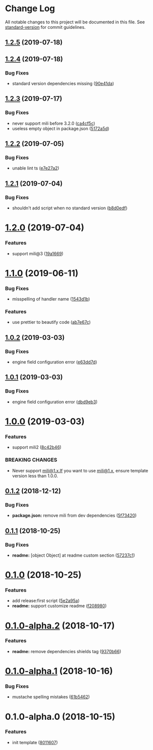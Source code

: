 # Change Log

All notable changes to this project will be documented in this file. See [standard-version](https://github.com/conventional-changelog/standard-version) for commit guidelines.

<a name="1.2.5"></a>
## [1.2.5](https://github.com/Val-istar-Guo/mili-template/compare/v1.2.4...v1.2.5) (2019-07-18)



<a name="1.2.4"></a>
## [1.2.4](https://github.com/Val-istar-Guo/mili-template/compare/v1.2.3...v1.2.4) (2019-07-18)


### Bug Fixes

* standard version dependencies missing ([90e41da](https://github.com/Val-istar-Guo/mili-template/commit/90e41da))



<a name="1.2.3"></a>
## [1.2.3](https://github.com/Val-istar-Guo/mili-template/compare/v1.2.2...v1.2.3) (2019-07-17)


### Bug Fixes

* never support mili before 3.2.0 ([ca4cf5c](https://github.com/Val-istar-Guo/mili-template/commit/ca4cf5c))
* useless empty object in package.json ([5172a5d](https://github.com/Val-istar-Guo/mili-template/commit/5172a5d))



<a name="1.2.2"></a>
## [1.2.2](https://github.com/Val-istar-Guo/mili-template/compare/v1.2.1...v1.2.2) (2019-07-05)


### Bug Fixes

* unable lint ts ([e7e27a2](https://github.com/Val-istar-Guo/mili-template/commit/e7e27a2))



<a name="1.2.1"></a>
## [1.2.1](https://github.com/Val-istar-Guo/mili-template/compare/v1.2.0...v1.2.1) (2019-07-04)


### Bug Fixes

* shouldn't add script when no standard version ([b8d0edf](https://github.com/Val-istar-Guo/mili-template/commit/b8d0edf))



<a name="1.2.0"></a>
# [1.2.0](https://github.com/Val-istar-Guo/mili-template/compare/v1.1.0...v1.2.0) (2019-07-04)


### Features

* support mili@3 ([19a1669](https://github.com/Val-istar-Guo/mili-template/commit/19a1669))



<a name="1.1.0"></a>
# [1.1.0](https://github.com/Val-istar-Guo/mili-template/compare/v1.0.2...v1.1.0) (2019-06-11)


### Bug Fixes

* misspelling of handler name ([1543d1b](https://github.com/Val-istar-Guo/mili-template/commit/1543d1b))


### Features

* use prettier to beautify code ([ab7e67c](https://github.com/Val-istar-Guo/mili-template/commit/ab7e67c))



<a name="1.0.2"></a>
## [1.0.2](https://github.com/Val-istar-Guo/mili-template/compare/v1.0.1...v1.0.2) (2019-03-03)


### Bug Fixes

* engine field configuration error ([e63dd7d](https://github.com/Val-istar-Guo/mili-template/commit/e63dd7d))



<a name="1.0.1"></a>
## [1.0.1](https://github.com/Val-istar-Guo/mili-template/compare/v1.0.0...v1.0.1) (2019-03-03)


### Bug Fixes

* engine field configuration error ([dbd9eb3](https://github.com/Val-istar-Guo/mili-template/commit/dbd9eb3))



<a name="1.0.0"></a>
# [1.0.0](https://github.com/Val-istar-Guo/mili-template/compare/v0.1.2...v1.0.0) (2019-03-03)


### Features

* support mili2 ([8c42b46](https://github.com/Val-istar-Guo/mili-template/commit/8c42b46))


### BREAKING CHANGES

* Never support mili@1.x.If you want to use mili@1.x, ensure template version less
than 1.0.0.



<a name="0.1.2"></a>
## [0.1.2](https://github.com/Val-istar-Guo/mili-template/compare/v0.1.1...v0.1.2) (2018-12-12)


### Bug Fixes

* **package.json:** remove mili from dev dependencies ([5f73420](https://github.com/Val-istar-Guo/mili-template/commit/5f73420))



<a name="0.1.1"></a>
## [0.1.1](https://github.com/Val-istar-Guo/mili-template/compare/v0.1.0...v0.1.1) (2018-10-25)


### Bug Fixes

* **readme:** [object Object] at readme custom section ([57237c1](https://github.com/Val-istar-Guo/mili-template/commit/57237c1))



<a name="0.1.0"></a>
# [0.1.0](https://github.com/Val-istar-Guo/mili-template/compare/v0.1.0-alpha.2...v0.1.0) (2018-10-25)


### Features

* add release:first script ([5e2a95a](https://github.com/Val-istar-Guo/mili-template/commit/5e2a95a))
* **readme:** support customize readme ([f208980](https://github.com/Val-istar-Guo/mili-template/commit/f208980))



<a name="0.1.0-alpha.2"></a>
# [0.1.0-alpha.2](https://github.com/Val-istar-Guo/mili-template/compare/v0.1.0-alpha.1...v0.1.0-alpha.2) (2018-10-17)


### Features

* **readme:** remove dependencies shields tag ([9370b66](https://github.com/Val-istar-Guo/mili-template/commit/9370b66))



<a name="0.1.0-alpha.1"></a>
# [0.1.0-alpha.1](https://github.com/Val-istar-Guo/mili-template/compare/v0.1.0-alpha.0...v0.1.0-alpha.1) (2018-10-16)


### Bug Fixes

* mustache spelling mistakes ([61b5462](https://github.com/Val-istar-Guo/mili-template/commit/61b5462))



<a name="0.1.0-alpha.0"></a>
# 0.1.0-alpha.0 (2018-10-15)


### Features

* init template ([8011607](https://github.com/Val-istar-Guo/mili-template/commit/8011607))

